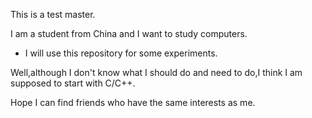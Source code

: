This is a test master.

I am a student from China and I want to study computers.

- I will use this repository for some experiments.

Well,although I don't know what I should do and need to do,I think I am supposed to start with C/C++.

Hope I can find friends who have the same interests as me.
